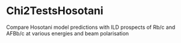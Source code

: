 # Chi2TestsHosotani
Compare Hosotani model predictions with ILD prospects of Rb/c and AFBb/c at various energies and beam polarisation
